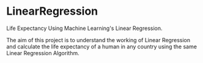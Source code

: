 # LinearRegression
Life Expectancy Using Machine Learning's Linear Regression.

The aim of this project is to understand the working of Linear Regression and calculate the life expectancy of a human in any country using the same Linear Regression Algorithm.

